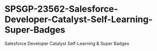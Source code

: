 # SPSGP-23562-Salesforce-Developer-Catalyst-Self-Learning-Super-Badges
Salesforce Developer Catalyst Self-Learning &amp; Super Badges
